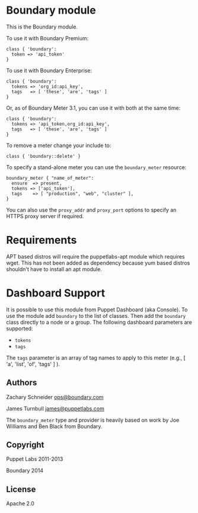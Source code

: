 Boundary module
=

This is the Boundary module.

To use it with Boundary Premium:

    class { 'boundary':
      token => 'api_token'
	}

To use it with Boundary Enterprise:

    class { 'boundary':
      tokens => 'org_id:api_key',
      tags   => [ 'these', 'are', 'tags' ]
    }

Or, as of Boundary Meter 3.1, you can use it with both at the same time:

    class { 'boundary':
      tokens => 'api_token,org_id:api_key',
      tags   => [ 'these', 'are', 'tags' ]
    }

To remove a meter change your include to:

    class { 'boundary::delete' }

To specify a stand-alone meter you can use the `boundary_meter` resource:

    boundary_meter { "name_of_meter":
      ensure  => present,
      tokens => ['api_token'],
      tags    => [ "production", "web", "cluster" ],
    }

You can also use the `proxy_addr` and `proxy_port` options to specify an HTTPS
proxy server if required.

Requirements
==

APT based distros will require the puppetlabs-apt module which requires wget. This
has not been added as dependency because yum based distros shouldn't have to install
an apt module.

Dashboard Support
==

It is possible to use this module from Puppet Dashboard (aka Console). To use
the module add `boundary` to the list of classes. Then add the `boundary`
class directly to a node or a group. The following dashboard parameters are
supported:

- `tokens`
- `tags`

The `tags` parameter is an array of tag names to apply to this meter
(e.g., [ 'a', 'list', 'of', 'tags' ] ).

Authors
---

Zachary Schneider <ops@boundary.com>

James Turnbull <james@puppetlabs.com>

The `boundary_meter` type and provider is heavily based on work by Joe Williams and Ben Black from Boundary.

Copyright
---

Puppet Labs 2011-2013

Boundary 2014

License
---

Apache 2.0


